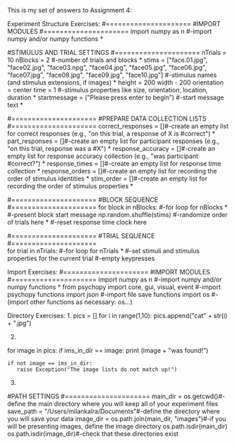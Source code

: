 This is my set of answers to Assignment 4:

Experiment Structure Exercises:
 #=====================
#IMPORT MODULES
#=====================
import numpy as n #-import numpy and/or numpy functions *

#STIMULUS AND TRIAL SETTINGS
#=====================
nTrials = 10
nBlocks = 2 #-number of trials and blocks *
stims = ["face.01.jpg", "face02.jpg", "face03.npg", "face04.jpg", "face05.jpg", "face06.jpg", "face07.jpg", "face08.jpg", "face09.jpg", "face10.jpg"] #-stimulus names (and stimulus extensions, if images) *
height = 200
width - 200
orientation = center
time = 1 #-stimulus properties like size, orientation, location, duration *
startmessage = ("Please press enter to begin") #-start message text *

#=====================
#PREPARE DATA COLLECTION LISTS
#=====================
correct_responses = []#-create an empty list for correct responses (e.g., "on this trial, a response of X is 
    #correct") *
part_responses = []#-create an empty list for participant responses (e.g., "on this trial, response was a 
    #X") *
response_accuracy = []#-create an empty list for response accuracy collection (e.g., "was participant 
    #correct?") *
response_times = []#-create an empty list for response time collection *
response_orders = []#-create an empty list for recording the order of stimulus identities *
stim_order = []#-create an empty list for recording the order of stimulus properties *

#=====================
#BLOCK SEQUENCE
#=====================
for block in nBlocks: #-for loop for nBlocks *
    #-present block start message
   np.random.shuffle(stims) #-randomize order of trials here *
    #-reset response time clock here
    
#=====================
#TRIAL SEQUENCE
#=====================    
for trial in nTrials: #-for loop for nTrials *
        #-set stimuli and stimulus properties for the current trial
        #-empty keypresses
        
  Import Exercises: 
   #=====================
#IMPORT MODULES
#=====================
import numpy as n #-import numpy and/or numpy functions *
from psychopy import core, gui, visual, event #-import psychopy functions
import json #-import file save functions
import os #-(import other functions as necessary: os...)


Directory Exercises:
1.
pics = []
for i in range(1,10):
    pics.append("cat" + str(i) + ".jpg")

2.
for image in pics:
    if ims_in_dir == image:
        print (image + "was found!")
    
    if not image == ims_in_dir:
       raise Exception("The image lists do not match up!")
3. 
#PATH SETTINGS
#=====================
main_dir = os.getcwd()#-define the main directory where you will keep all of your experiment files
save_path = "/Users/milankalra/Documents"#-define the directory where you will save your data
image_dir = os.path.join(main_dir, "images")#-if you will be presenting images, define the image directory
os.path.isdir(main_dir)
os.path.isdir(image_dir)#-check that these directories exist
        

